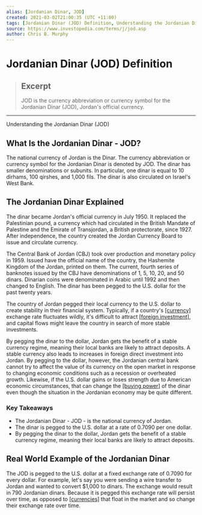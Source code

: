 ```yaml
---
alias: [Jordanian Dinar, JOD]
created: 2021-03-02T21:00:35 (UTC +11:00)
tags: [Jordanian Dinar (JOD) Definition, Understanding the Jordanian Dinar (JOD)]
source: https://www.investopedia.com/terms/j/jod.asp
author: Chris B. Murphy
---
```


# Jordanian Dinar (JOD) Definition

> ## Excerpt
> JOD is the currency abbreviation or currency symbol for the Jordanian Dinar (JOD), Jordan's official currency.

---

Understanding the Jordanian Dinar (JOD)
## What Is the Jordanian Dinar - JOD?

The national currency of Jordan is the Dinar. The currency abbreviation or currency symbol for the Jordanian Dinar is denoted by JOD. The dinar has smaller denominations or subunits. In particular, one dinar is equal to 10 dirhams, 100 qirshes, and 1,000 fils. The dinar is also circulated on Israel's West Bank.

## The Jordanian Dinar Explained

The dinar became Jordan's official currency in July 1950. It replaced the Palestinian pound, a currency which had circulated in the British Mandate of Palestine and the Emirate of Transjordan, a British protectorate, since 1927. After independence, the country created the Jordan Currency Board to issue and circulate currency. 

The Central Bank of Jordan (CBJ) took over production and monetary policy in 1959. Issued have the official name of the country, the Hashemite Kingdom of the Jordan, printed on them. The current, fourth series of banknotes issued by the CBJ have denominations of 1, 5, 10, 20, and 50 dinars. Dinarian coins were denominated in Arabic until 1992 and then changed to English. The dinar has been pegged to the U.S. dollar for the past twenty years.

The country of Jordan pegged their local currency to the U.S. dollar to create stability in their financial system. Typically, if a country's [[currency]](https://www.investopedia.com/terms/c/currency.asp) exchange rate fluctuates wildly, it's difficult to attract [[foreign investment]](https://www.investopedia.com/terms/f/foreign-investment.asp), and capital flows might leave the country in search of more stable investments.

By pegging the dinar to the dollar, Jordan gets the benefit of a stable currency regime, meaning their local banks are likely to attract deposits. A stable currency also leads to increases in foreign direct investment into Jordan. By pegging to the dollar, however, the Jordanian central bank cannot try to affect the value of its currency on the open market in response to changing economic conditions such as a recession or overheated growth. Likewise, if the U.S. dollar gains or loses strength due to American economic circumstances, that can change the [[buying power]](https://www.investopedia.com/terms/b/buyingpower.asp) of the dinar even though the situation in the Jordanian economy may be quite different.

### Key Takeaways

-   The Jordanian Dinar - JOD - is the national currency of Jordan.
-   The dinar is pegged to the U.S. dollar at a rate of 0.7090 per one dollar.
-   By pegging the dinar to the dollar, Jordan gets the benefit of a stable currency regime, meaning their local banks are likely to attract deposits.

## Real World Example of the Jordanian Dinar

The JOD is pegged to the U.S. dollar at a fixed exchange rate of 0.7090 for every dollar. For example, let's say you were sending a wire transfer to Jordan and wanted to convert $1,000 to dinars. The exchange would result in 790 Jordanian dinars. Because it is pegged this exchange rate will persist over time, as opposed to [[currencies]](https://www.investopedia.com/articles/investing/092413/how-currency-works.asp) that float in the market and so change their exchange rate over time.
